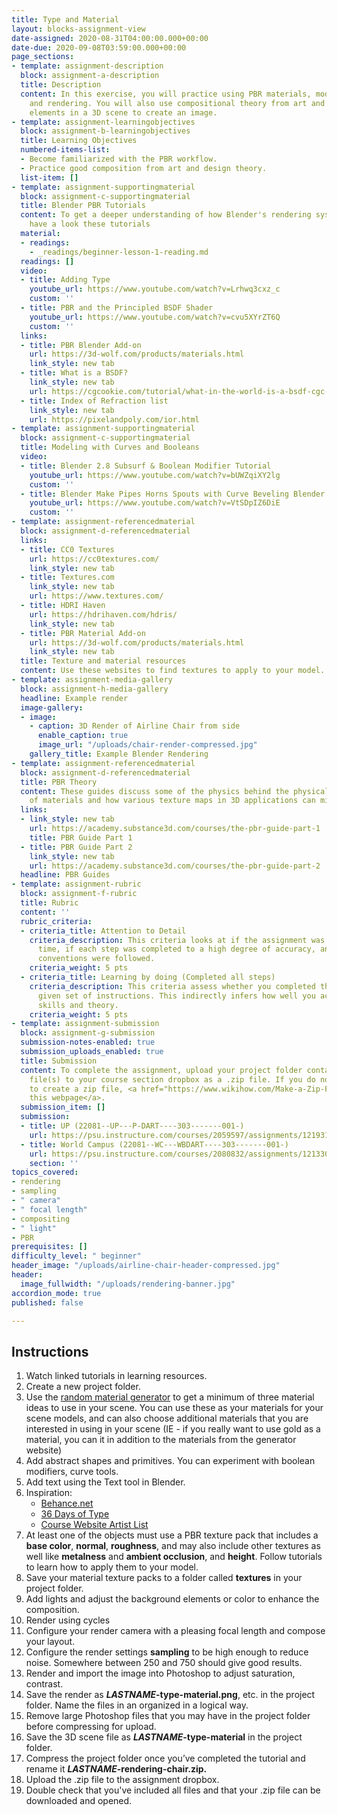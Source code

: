 ```yaml
---
title: Type and Material
layout: blocks-assignment-view
date-assigned: 2020-08-31T04:00:00.000+00:00
date-due: 2020-09-08T03:59:00.000+00:00
page_sections:
- template: assignment-description
  block: assignment-a-description
  title: Description
  content: In this exercise, you will practice using PBR materials, modeling, lighting,
    and rendering. You will also use compositional theory from art and design to organize
    elements in a 3D scene to create an image.
- template: assignment-learningobjectives
  block: assignment-b-learningobjectives
  title: Learning Objectives
  numbered-items-list:
  - Become familiarized with the PBR workflow.
  - Practice good composition from art and design theory.
  list-item: []
- template: assignment-supportingmaterial
  block: assignment-c-supportingmaterial
  title: Blender PBR Tutorials
  content: To get a deeper understanding of how Blender's rendering system works,
    have a look these tutorials
  material:
  - readings:
    - _readings/beginner-lesson-1-reading.md
  readings: []
  video:
  - title: Adding Type
    youtube_url: https://www.youtube.com/watch?v=Lrhwq3cxz_c
    custom: ''
  - title: PBR and the Principled BSDF Shader
    youtube_url: https://www.youtube.com/watch?v=cvu5XYrZT6Q
    custom: ''
  links:
  - title: PBR Blender Add-on
    url: https://3d-wolf.com/products/materials.html
    link_style: new tab
  - title: What is a BSDF?
    link_style: new tab
    url: https://cgcookie.com/tutorial/what-in-the-world-is-a-bsdf-cgc-weekly-16
  - title: Index of Refraction list
    link_style: new tab
    url: https://pixelandpoly.com/ior.html
- template: assignment-supportingmaterial
  block: assignment-c-supportingmaterial
  title: Modeling with Curves and Booleans
  video:
  - title: Blender 2.8 Subsurf & Boolean Modifier Tutorial
    youtube_url: https://www.youtube.com/watch?v=bUWZqiXY2lg
    custom: ''
  - title: Blender Make Pipes Horns Spouts with Curve Beveling Blender 2.8
    youtube_url: https://www.youtube.com/watch?v=VtSDpIZ6DiE
    custom: ''
- template: assignment-referencedmaterial
  block: assignment-d-referencedmaterial
  links:
  - title: CC0 Textures
    url: https://cc0textures.com/
    link_style: new tab
  - title: Textures.com
    link_style: new tab
    url: https://www.textures.com/
  - title: HDRI Haven
    url: https://hdrihaven.com/hdris/
    link_style: new tab
  - title: PBR Material Add-on
    url: https://3d-wolf.com/products/materials.html
    link_style: new tab
  title: Texture and material resources
  content: Use these websites to find textures to apply to your model.
- template: assignment-media-gallery
  block: assignment-h-media-gallery
  headline: Example render
  image-gallery:
  - image:
    - caption: 3D Render of Airline Chair from side
      enable_caption: true
      image_url: "/uploads/chair-render-compressed.jpg"
    gallery_title: Example Blender Rendering
- template: assignment-referencedmaterial
  block: assignment-d-referencedmaterial
  title: PBR Theory
  content: These guides discuss some of the physics behind the physical properties
    of materials and how various texture maps in 3D applications can mimic these properties.
  links:
  - link_style: new tab
    url: https://academy.substance3d.com/courses/the-pbr-guide-part-1
    title: PBR Guide Part 1
  - title: PBR Guide Part 2
    link_style: new tab
    url: https://academy.substance3d.com/courses/the-pbr-guide-part-2
  headline: PBR Guides
- template: assignment-rubric
  block: assignment-f-rubric
  title: Rubric
  content: ''
  rubric_criteria:
  - criteria_title: Attention to Detail
    criteria_description: This criteria looks at if the assignment was submitted on
      time, if each step was completed to a high degree of accuracy, and if file naming
      conventions were followed.
    criteria_weight: 5 pts
  - criteria_title: Learning by doing (Completed all steps)
    criteria_description: This criteria assess whether you completed the assignment's
      given set of instructions. This indirectly infers how well you acquired foundational
      skills and theory.
    criteria_weight: 5 pts
- template: assignment-submission
  block: assignment-g-submission
  submission-notes-enabled: true
  submission_uploads_enabled: true
  title: Submission
  content: To complete the assignment, upload your project folder containing your
    file(s) to your course section dropbox as a .zip file. If you do not know how
    to create a zip file, <a href="https://www.wikihow.com/Make-a-Zip-File" title="">see
    this webpage</a>.
  submission_item: []
  submission:
  - title: UP (22081--UP---P-DART----303-------001-)
    url: https://psu.instructure.com/courses/2059597/assignments/12193173
  - title: World Campus (22081--WC---WBDART----303-------001-)
    url: https://psu.instructure.com/courses/2080832/assignments/12133051
    section: ''
topics_covered:
- rendering
- sampling
- " camera"
- " focal length"
- compositing
- " light"
- PBR
prerequisites: []
difficulty_level: " beginner"
header_image: "/uploads/airline-chair-header-compressed.jpg"
header:
  image_fullwidth: "/uploads/rendering-banner.jpg"
accordion_mode: true
published: false

---
```

## Instructions

 1. Watch linked tutorials in learning resources.
 2. Create a new project folder.
 3. Use the [random material generator](https://perchance.org/building-material) to get a minimum of three material ideas to use in your scene. You can use these as your materials for your scene models, and can also choose additional materials that you are interested in using in your scene (IE - if you really want to use gold as a material, you can it in addition to the materials from the generator website)
 4. Add abstract shapes and primitives. You can experiment with boolean modifiers, curve tools.
 5. Add text using the Text tool in Blender.
 6. Inspiration:
    * [Behance.net](https://www.behance.net/search?search=3d%20type)
    * [36 Days of Type](https://www.instagram.com/36daysoftype/)
    * [Course Website Artist List](https://michaelcollins.xyz/3d-digital-studio-master/resources/inspiration/)
 7. At least one of the objects must use a PBR texture pack that includes a **base color**, **normal**, **roughness**, and may also include other textures as well like **metalness** and **ambient occlusion**, and **height**. Follow tutorials to learn how to apply them to your model.
 8. Save your material texture packs to a folder called **textures** in your project folder.
 9. Add lights and adjust the background elements or color to enhance the composition.
10. Render using cycles
11. Configure your render camera with a pleasing focal length and compose your layout.
12. Configure the render settings **sampling** to be high enough to reduce noise. Somewhere between 250 and 750 should give good results.
13. Render and import the image into Photoshop to adjust saturation, contrast.
14. Save the render as **_LASTNAME_-type-material.png**, etc. in the project folder. Name the files in an organized in a logical way.
15. Remove large Photoshop files that you may have in the project folder before compressing for upload.
16. Save the 3D scene file as **_LASTNAME_-type-material** in the project folder.
17. Compress the project folder once you’ve completed the tutorial and rename it **_LASTNAME_-rendering-chair.zip.**
18. Upload the .zip file to the assignment dropbox.
19. Double check that you've included all files and that your .zip file can be downloaded and opened.